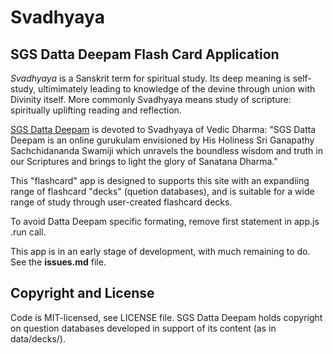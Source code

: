 Svadhyaya
=========

SGS Datta Deepam Flash Card Application
---------------------------------------

*Svadhyaya* is a Sanskrit term for spiritual study. Its deep meaning is
self-study, ultimimately leading to knowledge of the devine through union
with Divinity itself. More commonly Svadhyaya means study of scripture:
spiritually uplifting reading and reflection.

[SGS Datta Deepam](http://www.sgsdattadeepam.org) is devoted to Svadhyaya
of Vedic Dharma: "SGS Datta Deepam is an online gurukulam envisioned by His
Holiness Sri Ganapathy Sachchidananda Swamiji which unravels the boundless
wisdom and truth in our Scriptures and brings to light the glory of
Sanatana Dharma."

This "flashcard" app is designed to supports this site with an expandiing
range of flashcard "decks" (quetion databases), and is suitable for a wide
range of study through user-created flashcard decks.

To avoid Datta Deepam specific formating, remove first statement in app.js
.run call.

This app is in an early stage of development, with much remaining to do. See the
**issues.md** file.


Copyright and License
---------------------

Code is MIT-licensed, see LICENSE file.  SGS Datta Deepam holds copyright
on question databases developed in support of its content (as in data/decks/).
